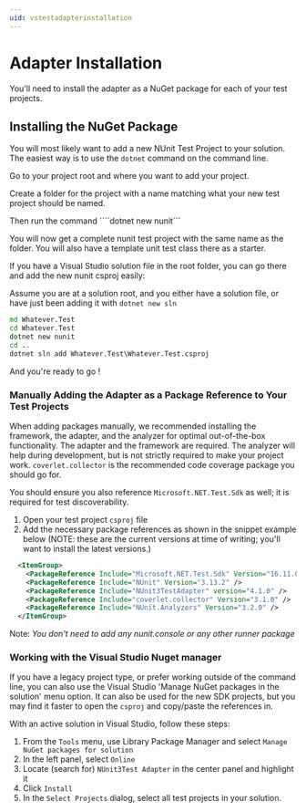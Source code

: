 ```yaml
---
uid: vstestadapterinstallation
---
```


# Adapter Installation

You'll need to install the adapter as a NuGet package for each of your test projects.

## Installing the NuGet Package

You will most likely want to add a new NUnit Test Project to your solution.  The easiest way is to use the ```dotnet``` command on the command line.

Go to your project root and where you want to add your project.

Create a folder for the project with a name matching what your new test project should be named.

Then run the command ````dotnet new nunit```

You will now get a complete nunit test project with the same name as the folder.  You will also have a template unit test class there as a starter.

If you have a Visual Studio solution file in the root folder, you can go there and add the new nunit csproj easily:

Assume you are at a solution root, and you either have a solution file, or have just been adding it with ```dotnet new sln```

```cmd
md Whatever.Test
cd Whatever.Test
dotnet new nunit
cd ..
dotnet sln add Whatever.Test\Whatever.Test.csproj
```

And you're ready to go !

### Manually Adding the Adapter as a Package Reference to Your Test Projects

When adding packages manually, we recommended installing the framework, the adapter, and the analyzer for optimal out-of-the-box functionality.  The adapter and the framework are required. The analyzer will help during development, but is not strictly required to make your project work.  `coverlet.collector` is the recommended code coverage package you should go for.

You should ensure you also reference `Microsoft.NET.Test.Sdk` as well; it is required for test discoverability.

1. Open your test project `csproj` file
2. Add the necessary package references as shown in the snippet example below (NOTE: these are the current versions at time of writing; you'll want to install the latest versions.)

```xml
  <ItemGroup>
    <PackageReference Include="Microsoft.NET.Test.Sdk" Version="16.11.0" />
    <PackageReference Include="NUnit" Version="3.13.2" />
    <PackageReference Include="NUnit3TestAdapter" version="4.1.0" />
    <PackageReference Include="coverlet.collector" Version="3.1.0" />
    <PackageReference Include="NUnit.Analyzers" Version="3.2.0" />
  </ItemGroup>
```

Note: *You don't need to add any nunit.console or any other runner package*

### Working with the Visual Studio Nuget manager

If you have a legacy project type, or prefer working outside of the command line, you can also use the Visual Studio 'Manage NuGet packages in the solution' menu option. It can also be used for the new SDK projects, but you may find it faster to open the `csproj` and copy/paste the references in.

With an active solution in Visual Studio, follow these steps:

1. From the `Tools` menu, use Library Package Manager and select `Manage NuGet packages for solution`
2. In the left panel, select `Online`
3. Locate (search for) `NUnit3Test Adapter` in the center panel and highlight it
4. Click `Install`
5. In the `Select Projects` dialog, select all test projects in your solution.
